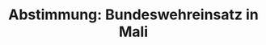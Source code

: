 ---
abstimmung:
  abstimmung: 1
  bundestagssitzung: 152
  datum: 28. Januar 2016
  legislaturperiode: 18
categories:
- Bundeswehr
- Ausland
data:
- title: Abstimmungsergebnis 20160128_1-data.pdf
  url: /res/abstimmungsliste/20160128_1-data.pdf
- title: Abstimmungsergebnis 20160128_1_xls-data.csv
  url: /res/abstimmungsliste/csv/20160128_1_xls-data.csv
documents:
- local: /res/abstimmungsdaten/018-152-01/1807206.pdf
  title: Drucksache 18/07206.pdf
  url: http://dip21.bundestag.de/dip21/btd/18/072/1807206.pdf
- local: /res/abstimmungsdaten/018-152-01/1807366.pdf
  title: Drucksache 18/07366.pdf
  url: http://dip21.bundestag.de/dip21/btd/18/073/1807366.pdf
ergebnis:
  cdu/csu:
    enthaltung: 0
    gesamt: 310
    ja: 283
    nein: 0
    nichtabgegeben: 27
    ungueltig: 0
  die.linke:
    enthaltung: 0
    gesamt: 64
    ja: 0
    nein: 58
    nichtabgegeben: 6
    ungueltig: 0
  file: 20160128_1_xls-data.csv
  gruenen:
    enthaltung: 3
    gesamt: 63
    ja: 57
    nein: 0
    nichtabgegeben: 3
    ungueltig: 0
  spd:
    enthaltung: 3
    gesamt: 193
    ja: 163
    nein: 8
    nichtabgegeben: 19
    ungueltig: 0
layout: abstimmung
links:
- title: https://www.bundestag.de/parlament/plenum/abstimmung/abstimmung?id=382
  url: https://www.bundestag.de/parlament/plenum/abstimmung/abstimmung?id=382
- title: http://www.abgeordnetenwatch.de/fortsetzung_des_bundeswehreinsatzes_in_mali-1105-782.html
  url: http://www.abgeordnetenwatch.de/fortsetzung_des_bundeswehreinsatzes_in_mali-1105-782.html
preview: 'Deutscher Bundestag


  152. Sitzung des Deutschen Bundestages

  am Donnerstag, 28.Januar 2016


  Endgültiges Ergebnis der Namentlichen Abstimmung Nr. 1


  Beschlussempfehlung des Auswärtigen Ausschusses (3. Ausschuss) zu dem Antrag der

  Bundesregierung

  Fortsetzung und Erweiterung der Beteiligung bewaffneter deutscher Streitkräfte an
  der

  Multidimensionalen Integrierten Stabilisierungsmission der Vereinten Nationen in
  Mali

  (MINUSMA) auf Grundlage der Resolutionen 2100 (2013), 2164 (2014) und 2227 (2015)

  des Sicherheitsrates der Vereinten Nationen vom 25. April 2013, 25. Juni 2014 und
  29. Juni

  2015

  Drs. 18/7206 und 18/7366


  Abgegebene Stimmen insgesamt:


  575


  Nicht abgegebene Stimmen:

  Ja-Stimmen:


  55

  503


  Nein-Stimmen:


  66


  Enthaltungen:


  6


  Ungültige:


  0


  Berlin, den 28.01.2016


  Beginn: 13:13

  Ende: 13:16

  '
tags:
- Mali
- MINUSMA
- UN
title: 'Abstimmung: Bundeswehreinsatz in Mali'
---